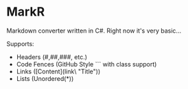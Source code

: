 # MarkR

Markdown converter written in C#. Right now it's very basic...

Supports:

* Headers (#,##,###, etc.)
* Code Fences (GitHub Style ``` with class support)
* Links (\[Content\]\(link\ "Title"))
* Lists (Unordered(*))